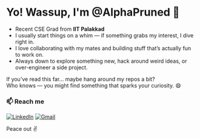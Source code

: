 # Yo! Wassup, I'm @AlphaPruned 👋

 - Recent CSE Grad from **IIT Palakkad**  
 - I usually start things on a whim — if something grabs my interest, I dive right in.  
 - I love collaborating with my mates and building stuff that’s actually fun to work on.  
 -   Always down to explore something new, hack around weird ideas, or over-engineer a side project.

If you’ve read this far… maybe hang around my repos a bit?  
Who knows — you might find something that sparks your curiosity. 😄


### 📫 Reach me
[![LinkedIn](https://img.shields.io/badge/LinkedIn-blue?logo=linkedin&style=for-the-badge)](https://www.linkedin.com/in/arnavkadu7)
[![Gmail](https://img.shields.io/badge/Gmail-red?logo=gmail&logoColor=white&style=for-the-badge)](mailto:arnavkaducr7@gmail.com)

Peace out ✌️



<!--
**AlphaPruned/AlphaPruned** is a ✨ _special_ ✨ repository because its `README.md` (this file) appears on your GitHub profile.

Here are some ideas to get you started:

- 🔭 I’m currently working on ...
- 🌱 I’m currently learning ...
- 👯 I’m looking to collaborate on ...
- 🤔 I’m looking for help with ...
- 💬 Ask me about ...
- 📫 How to reach me: ...
- 😄 Pronouns: ...
- ⚡ Fun fact: ...
-->
